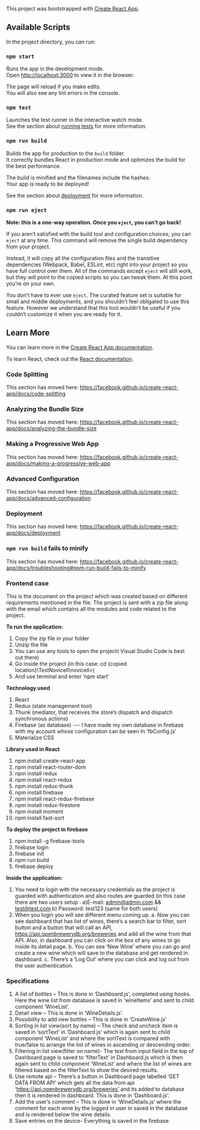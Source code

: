 This project was bootstrapped with [Create React App](https://github.com/facebook/create-react-app).

## Available Scripts

In the project directory, you can run:

### `npm start`

Runs the app in the development mode.<br />
Open [http://localhost:3000](http://localhost:3000) to view it in the browser.

The page will reload if you make edits.<br />
You will also see any lint errors in the console.

### `npm test`

Launches the test runner in the interactive watch mode.<br />
See the section about [running tests](https://facebook.github.io/create-react-app/docs/running-tests) for more information.

### `npm run build`

Builds the app for production to the `build` folder.<br />
It correctly bundles React in production mode and optimizes the build for the best performance.

The build is minified and the filenames include the hashes.<br />
Your app is ready to be deployed!

See the section about [deployment](https://facebook.github.io/create-react-app/docs/deployment) for more information.

### `npm run eject`

**Note: this is a one-way operation. Once you `eject`, you can’t go back!**

If you aren’t satisfied with the build tool and configuration choices, you can `eject` at any time. This command will remove the single build dependency from your project.

Instead, it will copy all the configuration files and the transitive dependencies (Webpack, Babel, ESLint, etc) right into your project so you have full control over them. All of the commands except `eject` will still work, but they will point to the copied scripts so you can tweak them. At this point you’re on your own.

You don’t have to ever use `eject`. The curated feature set is suitable for small and middle deployments, and you shouldn’t feel obligated to use this feature. However we understand that this tool wouldn’t be useful if you couldn’t customize it when you are ready for it.

## Learn More

You can learn more in the [Create React App documentation](https://facebook.github.io/create-react-app/docs/getting-started).

To learn React, check out the [React documentation](https://reactjs.org/).

### Code Splitting

This section has moved here: https://facebook.github.io/create-react-app/docs/code-splitting

### Analyzing the Bundle Size

This section has moved here: https://facebook.github.io/create-react-app/docs/analyzing-the-bundle-size

### Making a Progressive Web App

This section has moved here: https://facebook.github.io/create-react-app/docs/making-a-progressive-web-app

### Advanced Configuration

This section has moved here: https://facebook.github.io/create-react-app/docs/advanced-configuration

### Deployment

This section has moved here: https://facebook.github.io/create-react-app/docs/deployment

### `npm run build` fails to minify

This section has moved here: https://facebook.github.io/create-react-app/docs/troubleshooting#npm-run-build-fails-to-minify

### Frontend case

This is the document on the project which was created based on different requirements mentioned in
the file.
The project is sent with a zip file along with the email which contains all the modules and code related to
the project.

**To run the application:**
1) Copy the zip file in your folder
2) Unzip the file
3) You can use any tools to open the project( Visual Studio Code is best out there)
4) Go inside the project (in this case: cd {copied location}\TestNovicell\novicell>)
5) And use terminal and enter ‘npm start’

**Technology used**
1) React
2) Redux (state management tool)
3) Thunk (mediator, that receives the store’s dispatch and dispatch synchronous actions)
4) Firebase (as database) --- I have made my own database in firebase with my account whose
configuration can be seen In ‘fbConfig.js’
5) Materialize CSS


**Library used in React**
1) npm install create-react-app
2) npm install react-router-dom
3) npm install redux
4) npm install react-redux
5) npm install redux-thunk
6) npm install firebase
7) npm install react-redux-firebase
8) npm install redux-firestore
9) npm install moment
10) npm install fast-sort


**To deploy the project in firebase**
1) npm install -g firebase-tools
2) firebase login
3) firebase init
4) npm run build
5) firebase deploy

**Inside the application:**
1) You need to login with the necessary credentials as the project is guarded with authentication
and also routes are guarded (in this case there are two users setup :
      a)E-mail: admin@admin.com && test@test.com
      b) Password: test123 (same for both users)
2) When you login you will see different menu coming up.
      a. Now you can see dashboard that has list of wines, there’s a search bar to filter, sort
      button and a button that will call an API, https://api.openbrewerydb.org/breweries and
      add all the wine from that API. Also, in dashboard you can click on the box of any wines
      to go inside its detail page.
      b. You can see ‘New Wine’ where you can go and create a new wine which will save to the
      database and get rendered in dashboard.
      c. There’s a ‘Log Out’ where you can click and log out from the user authentication.



### Specifications

1) A list of bottles – This is done in ‘Dashboard.js’, completed using hooks. Here the wine list from
database is saved in ‘wineItems’ and sent to child component ‘WineList’.
2) Detail view – This is done in ‘WineDetails.js’.
3) Possibility to add new bottles – This is done in ‘CreateWine.js’
4) Sorting in list view(sort by name) – The check and uncheck item is saved in ‘sortText’ in
‘Dashboard.js’ which is again sent to child component ‘WineList’ and where the sortText is
compared with true/false to arrange the list of wines in ascending or descending order.
5) Filtering in list view(filter on name)- The text from input field in the top of Dashboard page is
saved to ‘filterText’ in Dashboard.js which is then again sent to child component ‘WineList’ and
where the list of wines are filtered based on the filterText to show the desired results.
6) Use remote api – There’s a button in Dashboard page labelled ‘GET DATA FROM API’ which gets
all the data from api ‘https://api.openbrewerydb.org/breweries’ and its added to database then
it is rendered in dashboard. This is done in ‘Dashboard.js’.
7) Add the user’s comment – This is done in ‘WineDetails.js’ where the comment for each wine by
the logged in user in saved in the database and is rendered below the wine details.
8) Save entries on the device- Everything is saved in the firebase.
